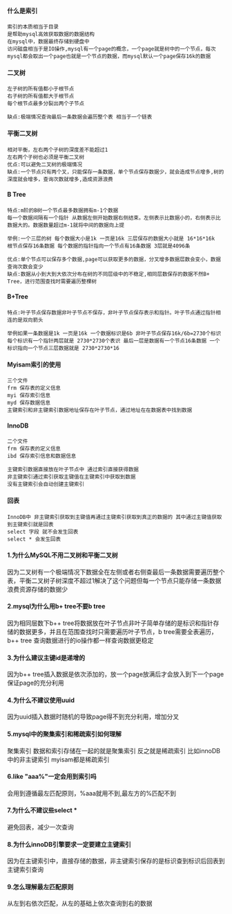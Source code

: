 #### 什么是索引

```
索引的本质相当于目录
是帮助mysql高效获取数据的数据结构
在mysql中，数据最终存储到硬盘中  
访问磁盘相当于是IO操作,mysql有一个page的概念，一个page就是树中的一个节点，每次mysql都会取出一个page也就是一个节点的数据，而mysql默认一个page保存16k的数据
```

#### 二叉树

```
左子树的所有值都小于根节点
右子树的所有值都大于根节点
每个根节点最多分裂出两个子节点

缺点:极端情况查询最后一条数据会遍历整个表 相当于一个链表
```

#### 平衡二叉树

```
相对平衡，左右两个子树的深度差不能超过1
左右两个子树也必须是平衡二叉树
优点:可以避免二叉树的极端情况
缺点:一个节点只有两个叉，只能保存一条数据，单个节点保存数据少，就会造成节点增多,树的深度就会增多，查询次数就增多,造成资源浪费

```

#### B Tree

```
特点:m阶的B树一个节点最多数据拥有m-1个数据
每一个数据间隔有一个指针 从数据左侧开始数据右侧结束。左侧表示比数据小的，右侧表示比数据大的。数据数量超过m-1就将中间的数据向上提

举例:一个三层的树 每个数据大小是1k 一页是16k 三层保存的数据大小就是 16*16*16k
根节点保存16条数据 每个数据的指针指向一个节点有16条数据 3层就是4096条

优点:单个节点可以保存多个数据,page可以获取更多的数据，分叉增多数据层数会变小，数据查询次数会变少
缺点:数据从小到大到大依次分布在树的不同层级中的不稳定,相同层数保存的数据不然B+ Tree，进行范围查找时需要遍历整棵树
```

#### B+Tree

```
特点:叶子节点保存数据非叶子节点不保存，非叶子节点保存表示和指针。叶子节点通过指针相连的是双向箭头

举例如果一条数据是1k 一页是16k 一个数据标识是6b 非叶子节点保存16k/6b=2730个标识 每个标识有一个指针两层就是 2730*2730个表识 最后一层是数据有一个节点16条数据 一个标识指向一个节点三层数据就是 2730*2730*16 
```

#### Myisam索引的使用

```
三个文件
frm 保存表的定义信息
myi 保存索引信息
myd 保存数据信息
主键索引和非主键索引数据地址保存在叶子节点，通过地址在在数据表中找到数据
```

#### InnoDB

```
二个文件
frm 保存表的定义信息
ibd 保存索引信息和数据信息

主键索引数据直接放在叶子节点中 通过索引直接获得数据
非主键索引通过索引获取主键值在主键索引中获取到数据 
没有主键索引会自动创建主键索引
```

#### 回表

```
InnoDB中 非主键索引获取到主键值再通过主键索引获取到真正的数据的 其中通过主键值获取到主键索引就是回表
select 字段 就不会发生回表
select * 会发生回表
```

#### 1.为什么MySQL不用二叉树和平衡二叉树

因为二叉树有一个极端情况下数据全在左侧或者右侧查最后一条数据需要遍历整个表，平衡二叉树子树深度不超过1解决了这个问题但每一个节点只能存储一条数据浪费资源存储的数据少

#### 2.mysql为什么用b+ tree不要b tree

因为相同层数下b++ tree将数据放在叶子节点非叶子简单存储的是标识和指针存储的数据更多，并且在范围查找时只需要遍历叶子节点，b tree需要全表遍历，b++ tree 查询数据进行的io操作都一样查询数据更稳定

#### 3.为什么建议主键id是递增的

因为b++ tree插入数据是依次添加的，放一个page放满后才会放入到下一个page保证page的充分利用

#### 4.为什么不建议使用uuid

因为uuid插入数据时随机的导致page得不到充分利用，增加分叉

#### 5.mysql中的聚集索引和稀疏索引如何理解

聚集索引 数据和索引存储在一起的就是聚集索引 反之就是稀疏索引 比如innoDB中的非主键索引 myisam都是稀疏索引

#### 6.like "aaa%"一定会用到索引吗

会用到遵循最左匹配原则，%aaa就用不到,最左方的%匹配不到

#### 7.为什么不建议些select *

避免回表，减少一次查询

#### 8.为什么innoDB引擎要求一定要建立主键索引

因为在主键索引中，直接存储的数据，非主键索引保存的是标识查到标识后回表到主键索引查询

#### 9.怎么理解最左匹配原则

从左到右依次匹配，从左的基础上依次查询到右的数据